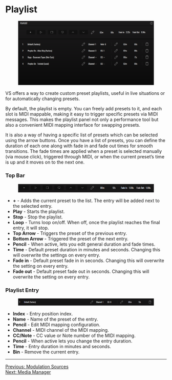 # Playlist

<div style="text-align: center;">
<figure style="text-align: center;">
  <img src="/vs/vs2/images/main-panel-playlist.png" alt="Playlist" style="padding: 0px" />
  <figcaption></figcaption>
</figure>
</div>

VS offers a way to create custom preset playlists, useful in live situations or for automatically changing presets.

By default, the playlist is empty. You can freely add presets to it, and each slot is MIDI mappable, making it easy to trigger specific presets via MIDI messages. This makes the playlist panel not only a performance tool but also a convenient MIDI mapping interface for swapping presets.

It is also a way of having a specific list of presets which can be selected using the arrow buttons.
Once you have a list of presets, you can define the duration of each one along with fade in and fade out times for smooth transitions. The fade times are applied when a preset is selected manually (via mouse click), triggered through MIDI, or when the current preset’s time is up and it moves on to the next one.

### Top Bar

<div style="text-align: center;">
<figure style="text-align: center;">
  <img src="/vs/vs2/images/main-panel-playlist-top.png" alt="Playlist Top Bar" style="padding: 0px" />
  <figcaption></figcaption>
</figure>
</div>

- **+** - Adds the current preset to the list. The entry will be added next to the selected entry.
- **Play** - Starts the playlist.
- **Stop** - Stop the playlist.
- **Loop** - Turns loop on/off. When off, once the playlist reaches the final entry, it will stop.
- **Top Arrow** - Triggers the preset of the previous entry.
- **Bottom Arrow** - Triggered the preset of the next entry.
- **Pencil** - When active, lets you edit general duration and fade times.
- **Time** - Default preset duration in minutes and seconds. Changing this will overwrite the settings on every entry.
- **Fade in** - Default preset fade in in seconds. Changing this will overwrite the setting on every entry.
- **Fade out** - Default preset fade out in seconds. Changing this will overwrite the setting on every entry.

### Playlist Entry

<div style="text-align: center;">
<figure style="text-align: center;">
  <img src="/vs/vs2/images/main-panel-playlist-item.png" alt="Playlist Entry" style="padding: 0px" />
  <figcaption></figcaption>
</figure>
</div>

- **Index** - Entry position index.
- **Name** - Name of the preset of the entry.
- **Pencil** - Edit MIDI mapping configuration.
- **Channel** - MIDI channel of the MIDI mapping.
- **CC/Note** - CC value or Note number of the MIDI mapping.
- **Pencil** - When active lets you change the entry duration.
- **Time** - Entry duration in minutes and seconds.
- **Bin** - Remove the current entry.

---

[Previous: Modulation Sources](modulation-sources)<br>
[Next: Media Manager](media-manager)
